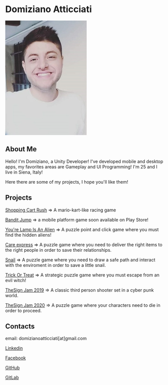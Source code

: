 # Domiziano Atticciati

![](./Images/curriculum_pic.jpg)

## About Me


Hello! I'm Domiziano, a Unity Developer! I've developed mobile and desktop apps, my favorites areas are Gameplay and UI Programming!
I'm 25 and I live in Siena, Italy!
 
 Here there are some of my projects, I hope you'll like them!

 

## Projects

[Shopping Cart Rush](https://drive.google.com/file/d/1LVEtFjZvi6NoKusJ0LomPotycTWH84LR/view?usp=sharing) => A mario-kart-like racing game

[Bandit Jump](https://drive.google.com/file/d/1zPDlI_GAnlY5wdcpfAR5NML70lh5v6BE/view?usp=sharing) => a mobile platform game soon available on Play Store! 

[You're Lamp Is An Alien](https://globalgamejam.org/2021/games/your-lamp-alien-0) => A puzzle point and click game where you must find the hidden aliens!

[Care express](https://globalgamejam.org/2020/games/care-express-1) => A puzzle game where you need to deliver the right items to the right people in order to save their relationships.

[Snail](https://globalgamejam.org/2019/games/snil) => A puzzle game where you need to draw a safe path and interact with the enviroment in order to save a little snail.

[Trick Or Treat](https://github.com/Leonardo-Fiori/trickortreat)  => A strategic puzzle game where you must escape from  an evil witch!

[TheSign Jam 2019](https://gitlab.com/domiziano/the-sign-jam-2019) => A classic third person shooter set in a cyber punk world.

[TheSign Jam 2020](https://github.com/KlausRenzo/TSjam2020) => A puzzle game where your characters need to die in order to proceed.


## Contacts

email: domizianoatticciati[at]gmail.com

[Linkedin](https://www.linkedin.com/in/domiziano-atticciati-dev)

[Facebook](https://www.facebook.com/giangingella/)

[GitHub](https://github.com/DomizianoAtticciati)

[GitLab](https://gitlab.com/domiziano)
